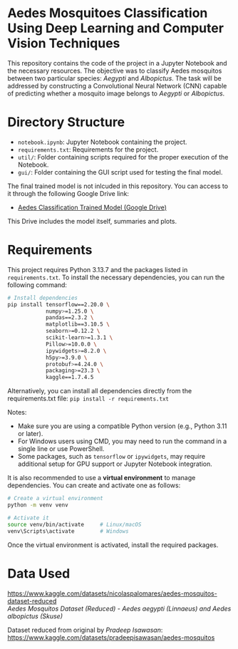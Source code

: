 # Aedes Mosquitoes Classification Using Deep Learning and Computer Vision Techniques
This repository contains the code of the project in a Jupyter Notebook and the necessary resources. The objective was to classify Aedes mosquitos between two particular species: *Aegypti* and *Albopictus*. The task will be addressed by constructing a Convolutional Neural Network (CNN) capable of predicting whether a mosquito image belongs to *Aegypti* or *Albopictus*.

# Directory Structure
* `notebook.ipynb`: Jupyter Notebook containing the project.
* `requirements.txt`: Requirements for the project.
* `util/`: Folder containing scripts required for the proper execution of the Notebook.
* `gui/`: Folder containing the GUI script used for testing the final model.

The final trained model is not inlcuded in this repository. You can access to it through the following Google Drive link:

* [Aedes Classification Trained Model (Google Drive)](https://drive.google.com/drive/folders/1LvRJgP3TuDlwX755R4j6fICcbMMVHiCj?usp=sharing)

This Drive includes the model itself, summaries and plots.

# Requirements
This project requires Python 3.13.7 and the packages listed in `requirements.txt`. To install the necessary dependencies, you can run the following command:

```bash
# Install dependencies
pip install tensorflow==2.20.0 \
            numpy>=1.25.0 \
            pandas==2.3.2 \
            matplotlib==3.10.5 \
            seaborn>=0.12.2 \
            scikit-learn>=1.3.1 \
            Pillow>=10.0.0 \
            ipywidgets>=8.2.0 \
            h5py>=3.9.0 \
            protobuf>=4.24.0 \
            packaging>=23.3 \
            kaggle==1.7.4.5
```

Alternatively, you can install all dependencies directly from the requirements.txt file: `pip install -r requirements.txt`

Notes:
* Make sure you are using a compatible Python version (e.g., Python 3.11 or later).
* For Windows users using CMD, you may need to run the command in a single line or use PowerShell.
* Some packages, such as `tensorflow` or `ipywidgets`, may require additional setup for GPU support or Jupyter Notebook integration.

It is also recommended to use a **virtual environment** to manage dependencies. You can create and activate one as follows:

```bash
# Create a virtual environment
python -m venv venv

# Activate it
source venv/bin/activate     # Linux/macOS
venv\Scripts\activate        # Windows
```

Once the virtual environment is activated, install the required packages.

# Data Used
https://www.kaggle.com/datasets/nicolaspalomares/aedes-mosquitos-dataset-reduced <br>
*Aedes Mosquitos Dataset (Reduced) - Aedes aegypti (Linnaeus) and Aedes albopictus (Skuse)*

Dataset reduced from original by *Pradeep Isawasan*: <br> https://www.kaggle.com/datasets/pradeepisawasan/aedes-mosquitos

